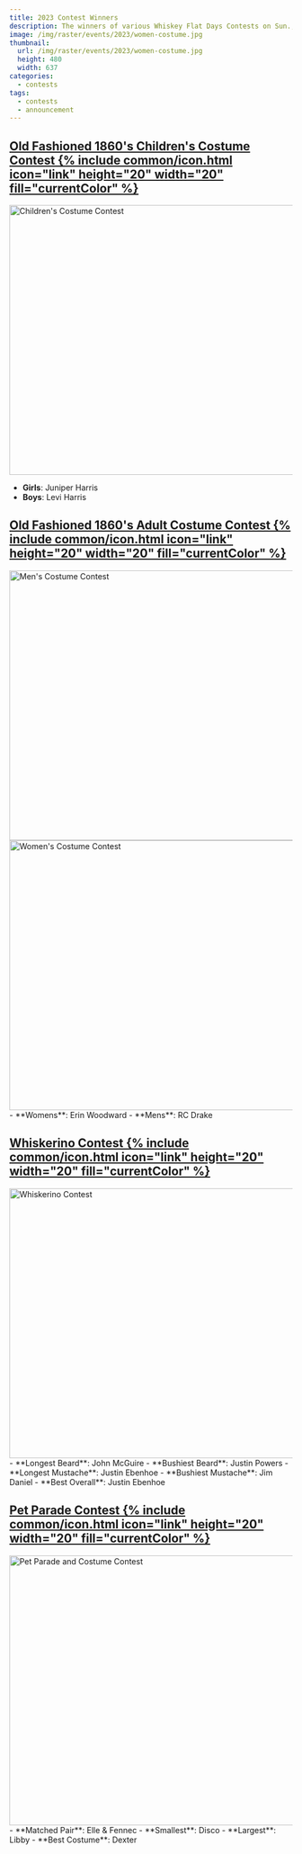 ```yaml
---
title: 2023 Contest Winners
description: The winners of various Whiskey Flat Days Contests on Sun., Feb 19
image: /img/raster/events/2023/women-costume.jpg
thumbnail:
  url: /img/raster/events/2023/women-costume.jpg
  height: 480
  width: 637
categories:
  - contests
tags:
  - contests
  - announcement
---
```


<h2 class="center font-title section-heading">
  <a href="/map/#501c238f-77da-47cd-96bd-dedefd891fc4" class="color-inherit">Old Fashioned 1860's Children's Costume Contest {% include common/icon.html icon="link" height="20" width="20" fill="currentColor" %}</a>
</h2>
<div class="center">
  <img src="/img/raster/events/2023/children-costume.jpg" width="637" height="480" loading="lazy" referrerpolicy="no-referrer" alt="Children's Costume Contest" />
</div>

- **Girls**: Juniper Harris
- **Boys**: Levi Harris


<h2 class="center font-title section-heading">
  <a href="/map/#501c238f-77da-47cd-96bd-dedefd891fc4" class="color-inherit">Old Fashioned 1860's Adult Costume Contest {% include common/icon.html icon="link" height="20" width="20" fill="currentColor" %}</a>
</h2>
<div class="center">
  <img src="/img/raster/events/2023/men-costume.jpg" width="637" height="480" loading="lazy" referrerpolicy="no-referrer" alt="Men's Costume Contest" />
  <img src="/img/raster/events/2023/women-costume.jpg" width="637" height="480" loading="lazy" referrerpolicy="no-referrer" alt="Women's Costume Contest" />
</div>
- **Womens**: Erin Woodward
- **Mens**: RC Drake

<h2 class="center font-title section-heading">
  <a href="/map/#c1f8133b-c326-467a-9a28-6a974b8266ba" class="color-inherit">Whiskerino Contest {% include common/icon.html icon="link" height="20" width="20" fill="currentColor" %}</a>
</h2>
<div class="center">
  <img src="/img/raster/events/2023/whiskerino.jpg" width="637" height="480" loading="lazy" referrerpolicy="no-referrer" alt="Whiskerino Contest" />
</div>
- **Longest Beard**: John McGuire
- **Bushiest Beard**: Justin Powers
- **Longest Mustache**: Justin Ebenhoe
- **Bushiest Mustache**: Jim Daniel
- **Best Overall**: Justin Ebenhoe

<h2 class="center font-title section-heading">
  <a href="/map/#caaa72d1-3ac0-4ffc-ab5e-ec6794aaa981" class="color-inherit">Pet Parade Contest {% include common/icon.html icon="link" height="20" width="20" fill="currentColor" %}</a>
</h2>
<div class="center">
  <img src="/img/raster/events/2023/pet-parade.jpg" width="637" height="480" loading="lazy" referrerpolicy="no-referrer" alt="Pet Parade and Costume Contest" />
</div>
- **Matched Pair**: Elle & Fennec
- **Smallest**: Disco
- **Largest**: Libby
- **Best Costume**: Dexter
